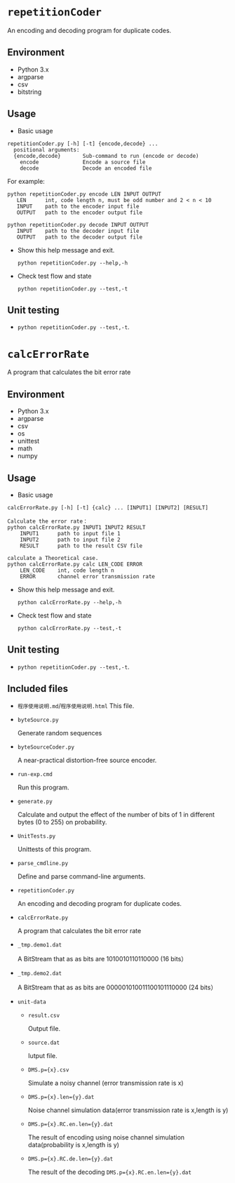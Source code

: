 # `repetitionCoder`

An encoding and decoding program for duplicate codes.

## Environment

- Python 3.x
- argparse
- csv
- bitstring

## Usage

- Basic usage 

```help
repetitionCoder.py [-h] [-t] {encode,decode} ...
  positional arguments:
  {encode,decode}       Sub-command to run (encode or decode)
    encode              Encode a source file
    decode              Decode an encoded file
```

For example:

```
python repetitionCoder.py encode LEN INPUT OUTPUT
   LEN      int, code length n, must be odd number and 2 < n < 10
   INPUT    path to the encoder input file
   OUTPUT   path to the encoder output file

python repetitionCoder.py decode INPUT OUTPUT
   INPUT    path to the decoder input file
   OUTPUT   path to the decoder output file						
```

- Show this help message and exit.

  `python repetitionCoder.py --help,-h`

- Check test flow and state

  ``python repetitionCoder.py --test,-t``

  

## Unit testing

- ```python repetitionCoder.py --test,-t```.

# `calcErrorRate`

A program that calculates the bit error rate

## Environment

- Python 3.x
- argparse
- csv
- os
- unittest
- math
- numpy

## Usage

- Basic usage 

```help
calcErrorRate.py [-h] [-t] {calc} ... [INPUT1] [INPUT2] [RESULT]

Calculate the error rate：
python calcErrorRate.py INPUT1 INPUT2 RESULT
    INPUT1      path to input file 1
    INPUT2      path to input file 2
    RESULT      path to the result CSV file
    
calculate a Theoretical case.
python calcErrorRate.py calc LEN_CODE ERROR
	LEN_CODE    int, code length n
    ERROR       channel error transmission rate
```

- Show this help message and exit.

  `python calcErrorRate.py --help,-h`

- Check test flow and state

  ``python calcErrorRate.py --test,-t``

## Unit testing

- ```python repetitionCoder.py --test,-t```.

## Included files

- `程序使用说明.md`/`程序使用说明.html`
  This file.
  
- `byteSource.py`
  
  Generate random sequences
  
- `byteSourceCoder.py`
  
  A near-practical distortion-free source encoder.
  
- `run-exp.cmd`
  
  Run this program.
  
- `generate.py`

  Calculate and output the effect of the number of bits of 1 in different bytes (0 to 255) on probability.

- `UnitTests.py`

  Unittests of this program.
  
- `parse_cmdline.py`

  Define and parse command-line arguments.
  
- `repetitionCoder.py`

  An encoding and decoding program for duplicate codes.
  
- `calcErrorRate.py`

  A program that calculates the bit error rate
  
- `_tmp.demo1.dat`

  A BitStream that as as bits are 1010010110110000 (16 bits）
  
- `_tmp.demo2.dat`

  A BitStream that as as bits are 000001010011100101110000 (24 bits）
  
- `unit-data`

  - `result.csv`
  
    Output file.
  
  - `source.dat`
  
    Iutput file.
  
  - `DMS.p={x}.csv`
  
    Simulate a noisy channel (error transmission rate is x)
  
  - `DMS.p={x}.len={y}.dat`
  
    Noise channel simulation data(error transmission rate is x,length is y)
  
  - `DMS.p={x}.RC.en.len={y}.dat`
  
    The result of encoding using noise channel simulation data(probability is x,length is y)
  
  - `DMS.p={x}.RC.de.len={y}.dat`
  
    The result of the decoding ``DMS.p={x}.RC.en.len={y}.dat``
  
  
  
  
